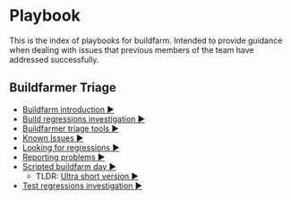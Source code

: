 # Playbook
This is the index of playbooks for buildfarm. Intended to provide guidance when dealing with issues that previous members of the team have addressed successfully.


## Buildfarmer Triage
* [Buildfarm introduction :arrow_forward:](./buildfarmer/README.md)
* [Build regressions investigation :arrow_forward:](./buildfarmer/build_regressions_investigation.md)
* [Buildfarmer triage tools :arrow_forward:](./buildfarmer/buildfarmer_triage_tools.md)
* [Known Issues :arrow_forward:](./buildfarmer/known_issues.md)
* [Looking for regressions :arrow_forward:](./buildfarmer/looking_for_regressions.md)
* [Reporting problems :arrow_forward:](./buildfarmer/reporting_problems.md)
* [Scripted buildfarm day :arrow_forward:](./buildfarmer/scripted_buildfarm_day.md)
  * TLDR: [Ultra short version :arrow_forward:](./buildfarmer/ultra_scripted_buildfarm_day.md)
* [Test regressions investigation :arrow_forward:](./buildfarmer/test_regressions_investigation.md)

